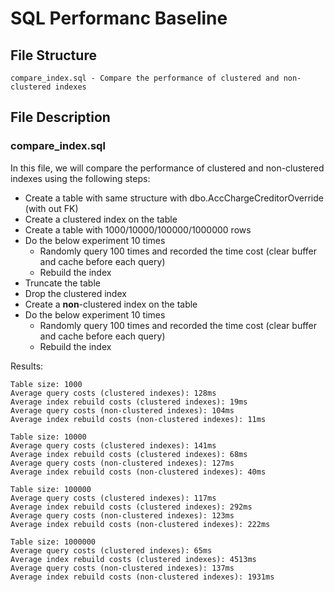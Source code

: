 # SQL Performanc Baseline

## File Structure
```
compare_index.sql - Compare the performance of clustered and non-clustered indexes
```

## File Description

### compare_index.sql

In this file, we will compare the performance of clustered and non-clustered indexes using the following steps:
- Create a table with same structure with dbo.AccChargeCreditorOverride (with out FK)
- Create a clustered index on the table
- Create a table with 1000/10000/100000/1000000 rows
- Do the below experiment 10 times
  - Randomly query 100 times and recorded the time cost (clear buffer and cache before each query)
  - Rebuild the index 
- Truncate the table
- Drop the clustered index
- Create a **non**-clustered index on the table
- Do the below experiment 10 times
  - Randomly query 100 times and recorded the time cost (clear buffer and cache before each query)
  - Rebuild the index

Results:

```
Table size: 1000
Average query costs (clustered indexes): 128ms
Average index rebuild costs (clustered indexes): 19ms
Average query costs (non-clustered indexes): 104ms
Average index rebuild costs (non-clustered indexes): 11ms

Table size: 10000
Average query costs (clustered indexes): 141ms
Average index rebuild costs (clustered indexes): 68ms
Average query costs (non-clustered indexes): 127ms
Average index rebuild costs (non-clustered indexes): 40ms

Table size: 100000
Average query costs (clustered indexes): 117ms
Average index rebuild costs (clustered indexes): 292ms
Average query costs (non-clustered indexes): 123ms
Average index rebuild costs (non-clustered indexes): 222ms

Table size: 1000000
Average query costs (clustered indexes): 65ms
Average index rebuild costs (clustered indexes): 4513ms
Average query costs (non-clustered indexes): 137ms
Average index rebuild costs (non-clustered indexes): 1931ms
```